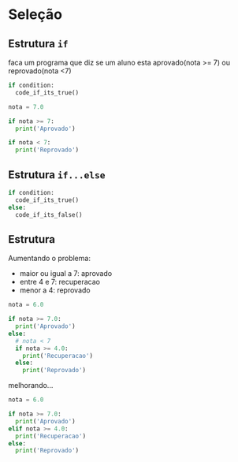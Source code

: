 # Seleção

## Estrutura `if`

faca um programa que diz se um aluno esta aprovado(nota >= 7) ou reprovado(nota <7)

```py
if condition:
  code_if_its_true()
```

```py
nota = 7.0

if nota >= 7:
  print('Aprovado')

if nota < 7:
  print('Reprovado')
```

## Estrutura `if...else`

```py
if condition:
  code_if_its_true()
else:
  code_if_its_false()
```

## Estrutura

Aumentando o problema:

- maior ou igual a 7: aprovado
- entre 4 e 7: recuperacao
- menor a 4: reprovado

```py
nota = 6.0

if nota >= 7.0:
  print('Aprovado')
else:
  # nota < 7
  if nota >= 4.0:
    print('Recuperacao')
  else:
    print('Reprovado')
```

melhorando...

```py
nota = 6.0

if nota >= 7.0:
  print('Aprovado')
elif nota >= 4.0:
  print('Recuperacao')
else:
  print('Reprovado')
```
